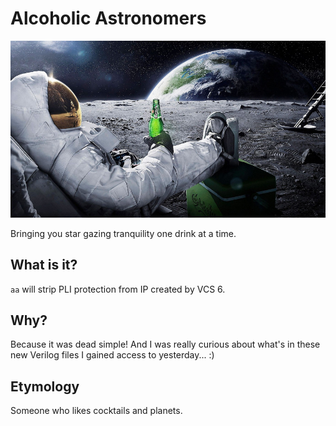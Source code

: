 # Alcoholic Astronomers

![Astronaut with a beer on the moon](./img/logo.jpg)

Bringing you star gazing tranquility one drink at a time.


## What is it?

`aa` will strip PLI protection from IP created by VCS 6.


## Why?

Because it was dead simple! And I was really curious about what's in these new Verilog files I gained access to yesterday... :)


## Etymology

Someone who likes cocktails and planets.
